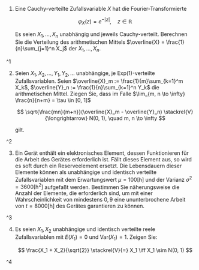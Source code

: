 1. Eine Cauchy-verteilte Zufallsvariable $X$ hat die Fourier-Transformierte
	
	$$
		\varphi_X(z) = e^{-|z|}, \quad z \in \mathbb{R}
	$$
	
	Es seien $X_1, \dots, X_n$ unabhängig und jeweils Cauchy-verteilt.
	Berechnen Sie die Verteilung des arithmetischen Mittels $\overline{X} = \frac{1}{n}\sum_{j=1}^n X_j$ der $X_1, \dots, X_n$.

^1

2. Seien $X_1, X_2, \dots, Y_1, Y_2, \dots$ unabhängige, je $\text{Exp}(1)$-verteilte Zufallsvariablen.
	Seien $\overline{X}_m := \frac{1}{m}\sum_{k=1}^m X_k$, $\overline{Y}_n := \frac{1}{n}\sum_{k=1}^n Y_k$ die arithmetischen Mittel.
	Ziegen Sie, dass im Falle $\lim_{m, n \to \infty} \frac{n}{n+m} = \tau \in [0, 1]$
	
	$$
		\sqrt{\frac{mn}{m+n}}(\overline{X}_m - \overline{Y}_n) \stackrel{V}{\longrightarrow} N(0, 1), \quad m, n \to \infty
	$$
	
	gilt.

^2

3. Ein Gerät enthält ein elektronisches Element, dessen Funktionieren für die Arbeit des Gerätes erforderlich ist.
	Fällt dieses Element aus, so wird es soft durch ein Reserveelement ersetzt.
	Die Lebensdauern dieser Elemente können als unabhängige und identisch verteilte Zufallsvariablen mit dem Erwartungswert $\mu = 100 [\text{h}]$ und der Varianz $\sigma^2 = 3600 [\text{h}^2]$ aufgefaßt werden.
	Bestimmen Sie näherungsweise die Anzahl der Elemente, die erforderlich sind, um mit einer Wahrscheinlichkeit von mindestens $0,9$ eine ununterbrochene Arbeit von $t = 8000 [\text{h}]$ des Gerätes garantieren zu können.

^3

4. Es seien $X_1, X_2$ unabhängige und identisch verteilte reele Zufallsvariablen mit $E(X_1) = 0$ und $\text{Var}(X_1) = 1$.
	Zeigen Sie:
	
	$$
		\frac{X_1 + X_2}{\sqrt{2}} \stackrel{V}{=} X_1 \iff X_1 \sim N(0, 1)
	$$

^4